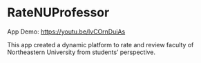 # RateNUProfessor

App Demo: https://youtu.be/lvCOrnDuiAs

This app created a dynamic platform to rate and review faculty of Northeastern University from students’ perspective. 
